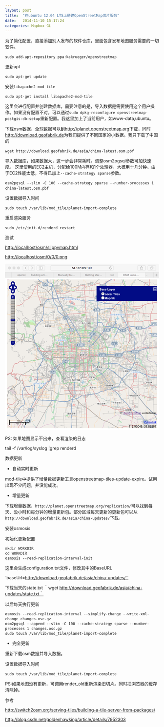 ```yaml
---
layout: post
title:  "在ubuntu 12.04 LTS上搭建OpenStreetMap切片服务"
date:   2014-11-10 15:17:24
categories: Mapbox GL
---
```


为了简化配置，直接添加别人发布的软件仓库，里面包含发布地图服务需要的一切软件。

`sudo add-apt-repository ppa:kakrueger/openstreetmap`

更新apt

`sudo apt-get update`

安装`libapache2-mod-tile`

`sudo apt-get install libapache2-mod-tile`

这里会进行配置并创建数据库，需要注意的是，导入数据是需要使用这个用户操作。如果没有配置不对，可以通过`sudo dpkg-reconfigure openstreetmap-postgis-db-setup`重新配置。我这里加上了当前用户，如www-data,ubuntu。

下载osm数据，全球数据可以到<http://planet.openstreetmap.org>下载，同时<http://download.geofabrik.de>为我们提供了不同国家的小数据。我只下载了中国的

`wget http://download.geofabrik.de/asia/china-latest.osm.pbf`

导入数据库，如果数据大，这一步会非常耗时。调整osm2pgsql参数可加快速度。
这里使用的EC2主机，分配给100M内存和1个处理器，大概用十几分钟。由于EC2性能太低，不得已加上`--cache-strategy sparse`参数。

`osm2pgsql --slim -C 100 --cache-strategy sparse --number-processes 1 china-latest.osm.pbf`

设置数据导入时间

`sudo touch /var/lib/mod_tile/planet-import-complete`

重启渲染服务

`sudo /etc/init.d/renderd restart`

测试

<http://localhost/osm/slippymap.html>

<http://localhost/osm/0/0/0.png>

![slippymap](/pic/openstreetmap_tile_server.png)

PS: 如果地图显示不出来，查看渲染的日志

tail -f /var/log/syslog |grep renderd

数据更新

* 自动实时更新

mod-tile中提供了增量数据更新工具openstreetmap-tiles-update-expire。试用出现不少问题，并没能成功。

* 增量更新

下载增量数据，`http://planet.openstreetmap.org/replication/`可以找到每天、没小时和每分钟的增量更新包。部分区域每天更新的更新包可以从`http://download.geofabrik.de/asia/china-updates/`下载。

安装osmosis

初始化更新配置

```
mkdir WORKDIR
cd WORKDIR
osmosis --read-replication-interval-init
```

这里会生成configuration.txt文件，修改其中的BaseURL

`baseUrl=http://download.geofabrik.de/asia/china-updates/``

下载当天的state.txt
｀wget http://download.geofabrik.de/asia/china-updates/state.txt｀

以后每天执行更新

```
osmosis --read-replication-interval --simplify-change --write-xml-change changes.osc.gz
osm2pgsql --append --slim -C 100 --cache-strategy sparse --number-processes 1 changes.osc.gz
sudo touch /var/lib/mod_tile/planet-import-complete
```

* 完全更新

重新下载osm数据并导入数据。

设置数据导入时间

`sudo touch /var/lib/mod_tile/planet-import-complete`

PS:如果地图没有更新，可调用render_old重新渲染旧切片。同时把浏览器的缓存清除掉。

参考

<http://switch2osm.org/serving-tiles/building-a-tile-server-from-packages/>

<http://blog.csdn.net/goldenhawking/article/details/7952303>

